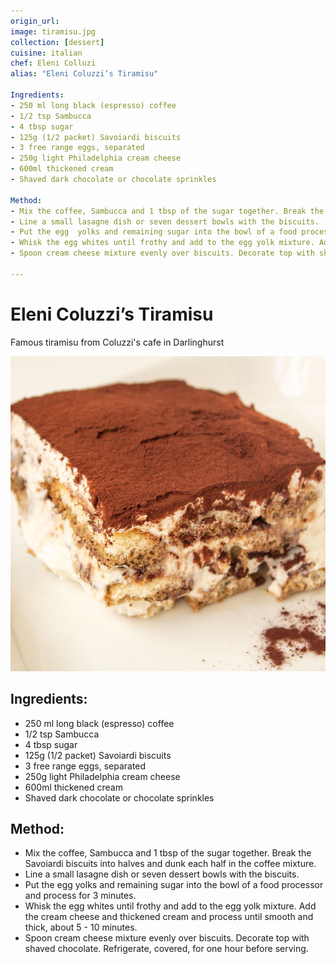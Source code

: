 ```yaml
---
origin_url:
image: tiramisu.jpg
collection: [dessert]
cuisine: italian
chef: Eleni Colluzi
alias: "Eleni Coluzzi’s Tiramisu"

Ingredients:
- 250 ml long black (espresso) coffee  
- 1/2 tsp Sambucca  
- 4 tbsp sugar  
- 125g (1/2 packet) Savoiardi biscuits  
- 3 free range eggs, separated  
- 250g light Philadelphia cream cheese  
- 600ml thickened cream  
- Shaved dark chocolate or chocolate sprinkles  

Method:
- Mix the coffee, Sambucca and 1 tbsp of the sugar together. Break the Savoiardi biscuits into halves and dunk  each half in the coffee mixture.
- Line a small lasagne dish or seven dessert bowls with the biscuits.
- Put the egg  yolks and remaining sugar into the bowl of a food processor and process for 3 minutes.
- Whisk the egg whites until frothy and add to the egg yolk mixture. Add the cream cheese and thickened cream and process until smooth and thick, about 5 - 10 minutes.
- Spoon cream cheese mixture evenly over biscuits. Decorate top with shaved chocolate. Refrigerate, covered, for one hour before serving.

---
```

# Eleni Coluzzi’s Tiramisu
Famous tiramisu from Coluzzi's cafe in Darlinghurst

![Tiramisu](/assets/tiramisu.jpg)


## Ingredients:
- 250 ml long black (espresso) coffee  
- 1/2 tsp Sambucca  
- 4 tbsp sugar  
- 125g (1/2 packet) Savoiardi biscuits  
- 3 free range eggs, separated  
- 250g light Philadelphia cream cheese  
- 600ml thickened cream  
- Shaved dark chocolate or chocolate sprinkles  

## Method:
- Mix the coffee, Sambucca and 1 tbsp of the sugar together. Break the Savoiardi biscuits into halves and dunk  each half in the coffee mixture.
- Line a small lasagne dish or seven dessert bowls with the biscuits.
- Put the egg  yolks and remaining sugar into the bowl of a food processor and process for 3 minutes.
- Whisk the egg whites until frothy and add to the egg yolk mixture. Add the cream cheese and thickened cream and process until smooth and thick, about 5 - 10 minutes.
- Spoon cream cheese mixture evenly over biscuits. Decorate top with shaved chocolate. Refrigerate, covered, for one hour before serving.